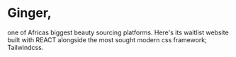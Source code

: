 # Ginger, 
one of Africas biggest beauty sourcing platforms. Here's its waitlist website built with REACT alongside the most sought modern css framework; Tailwindcss.
